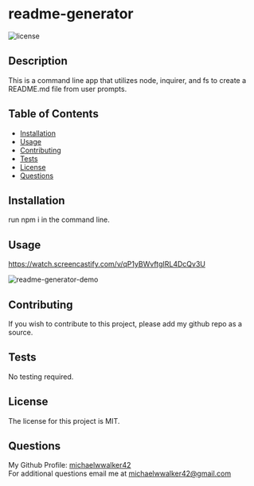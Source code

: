 # readme-generator
  ![license](https://img.shields.io/badge/license-MIT-orange.svg)

  ## Description
  This is a command line app that utilizes node, inquirer, and fs to create a README.md file from user prompts.

  ## Table of Contents
  * [Installation](#installation)
  * [Usage](#usage)
  * [Contributing](#contributing)
  * [Tests](#tests)
  * [License](#license)
  * [Questions](#questions)
  
  
  ## Installation
  run npm i in the command line.

  ## Usage
  https://watch.screencastify.com/v/qP1yBWvftgIRL4DcQv3U

  ![readme-generator-demo](assets/images/readme-generator-demo.gif)
  

  ## Contributing
  If you wish to contribute to this project, please add my github repo as a source.

  ## Tests
  No testing required.

  ## License

  The license for this project is MIT.

  ## Questions
  My Github Profile: [michaelwwalker42](https://github.com/michaelwwalker42)  
  For additional questions email me at michaelwwalker42@gmail.com  
